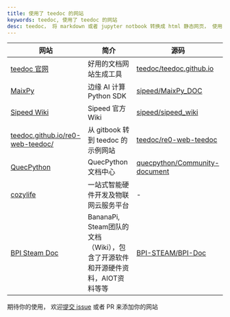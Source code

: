 ```yaml
---
title: 使用了 teedoc 的网站
keywords: teedoc, 使用了 teedoc 的网站
desc: teedoc， 将 markdown 或者 jupyter notbook 转换成 html 静态网页， 使用了 teedoc 的网站
---
```


| 网站 | 简介 | 源码 |
| ---- | --- | --- |
|[teedoc 官网](https://teedoc.github.io) | 好用的文档网站生成工具 | [teedoc/teedoc.github.io](https://github.com/teedoc/teedoc.github.io) |
|[MaixPy](https://maixpy.sipeed.com)     |  边缘 AI 计算 Python SDK | [sipeed/MaixPy_DOC](https://github.com/sipeed/MaixPy_DOC) |
|[Sipeed Wiki](https://wiki.sipeed.com)  | Sipeed 官方Wiki | [sipeed/sipeed_wiki](https://github.com/sipeed/sipeed_wiki) |
|[teedoc.github.io/re0-web-teedoc/](https://teedoc.github.io/re0-web-teedoc/) | 从 gitbook 转到 teedoc 的示例网站 | [teedoc/re0-web-teedoc](https://github.com/teedoc/re0-web-teedoc) |
|[QuecPython](https://python.quectel.com/doc/) | QuecPython 文档中心 | [quecpython/Community-document](https://github.com/quecpython/Community-document) |
|[cozylife](https://www.cozylife.app/) | 一站式智能硬件开发及物联网云服务平台 | - |
| [BPI Steam Doc](https://bpi-steam.com/)             | BananaPi, Steam团队的文档（Wiki），包含了开源软件和开源硬件资料，AIOT资料等等 | [BPI-STEAM/BPI-Doc](https://github.com/BPI-STEAM/BPI-Doc) |

期待你的使用， 欢迎[提交 issue](https://github.com/teedoc/teedoc.github.io/issues) 或者 PR 来添加你的网站

